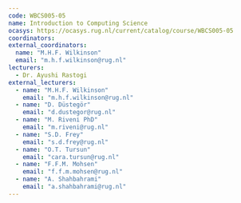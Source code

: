 ```yaml
---
code: WBCS005-05
name: Introduction to Computing Science
ocasys: https://ocasys.rug.nl/current/catalog/course/WBCS005-05
coordinators:
external_coordinators:
  name: "M.H.F. Wilkinson"
  email: "m.h.f.wilkinson@rug.nl"
lecturers:
  - Dr. Ayushi Rastogi
external_lecturers:
  - name: "M.H.F. Wilkinson"
    email: "m.h.f.wilkinson@rug.nl"
  - name: "D. Düstegör"
    email: "d.dustegor@rug.nl"
  - name: "M. Riveni PhD"
    email: "m.riveni@rug.nl"
  - name: "S.D. Frey"
    email: "s.d.frey@rug.nl"
  - name: "O.T. Tursun"
    email: "cara.tursun@rug.nl"
  - name: "F.F.M. Mohsen"
    email: "f.f.m.mohsen@rug.nl"
  - name: "A. Shahbahrami"
    email: "a.shahbahrami@rug.nl"
---
```

